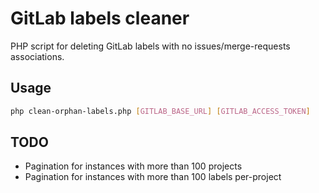 # GitLab labels cleaner

PHP script for deleting GitLab labels with no issues/merge-requests associations.

## Usage

```bash
php clean-orphan-labels.php [GITLAB_BASE_URL] [GITLAB_ACCESS_TOKEN]
```

## TODO

- Pagination for instances with more than 100 projects
- Pagination for instances with more than 100 labels per-project

